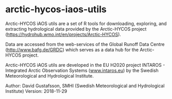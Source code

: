 # arctic-hycos-iaos-utils

Arctic-HYCOS iAOS utils are a set of R tools for downloading, exploring, and extracting hydrological
data provided by the Arctic-HYCOS project (https://hydrohub.wmo.int/en/projects/Arctic-HYCOS).

Data are accessed from the web-services of the Global Runoff Data Centre (http://www.bafg.de/GRDC)
which serves as a data hub for the Arctic-HYCOS project.

Arctic-HYCOS iAOS utils are developed in the EU H2020 project INTAROS - Integrated Arctic
Observation Systems (www.intaros.eu) by the Swedish Meteorological and Hydrological Institute. 
 
Author:  David Gustafsson, SMHI (Swedish Meteorological and Hydrological Institute)
Version: 2018-11-29
